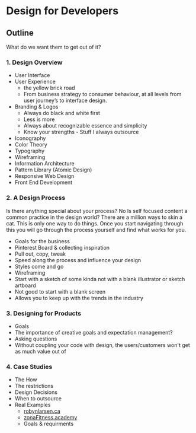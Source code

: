 # Design for Developers
## Outline
What do we want them to get out of it? 

### 1. Design Overview
* User Interface
* User Experience
  * the yellow brick road
  * From business strategy to consumer behaviour, at all levels from user journey’s to interface design.
* Branding & Logos
  * Always do black and white first
  * Less is more
  * Always about recognizable essence and simplicity
  * Know your strengths - Stuff I always outsource
* Iconography
* Color Theory
* Typography
* Wireframing
* Information Architecture 
* Pattern Library (Atomic Design)
* Responsive Web Design
* Front End Development

### 2. A Design Process
Is there anything special about your process? No Is self focused content a common practice in the design world? There are a million ways to skin a cat. This is only one way to do things. Once you start navigating through this you will go through the process yourself and find what works for you. 
* Goals for the business
* Pinterest Board & collecting inspiration
* Pull out, copy, tweak
 * Speed along the process and influence your design
 * Styles come and go
* Wireframing 
 * Start with a sketch of some kinda not with a blank illustrator or sketch artboard
 * Not good to start with a blank screen
* Allows you to keep up with the trends in the industry

### 3. Designing for Products
* Goals
* The importance of creative goals and expectation management?
* Asking questions
* Without coupling your code with design, the users/customers won't get as much value out of 

### 4. Case Studies
* The How
* The restrictions
* Design Decisions
* When to outsource
* Real Examples
  * [robynlarsen.ca](robynlarsen.ca)
  * [zonaFitness.academy](zonaFitness.academy)
   * Goals & requirments
